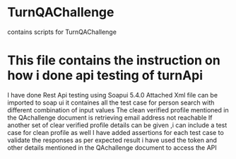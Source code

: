 # TurnQAChallenge
contains scripts for TurnQAChallenge
# This file contains the instruction on how i done api testing of turnApi
I have done Rest Api testing using Soapui 5.4.0
Attached Xml file can be imported to soap ui
it containes all the test case for person search with different combination of input values
The clean verified profile mentioned in the QAchallenge document is retrieving email address not reachable
If another set of clear verified profile details can be given ,i can include a test case for clean profile as well
I have added assertions for each test case to validate the responses as per expected result
i have used the token and other details mentioned in the QAchallenge document to access the API
